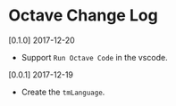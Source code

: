 # Octave Change Log

[0.1.0] 2017-12-20

* Support `Run Octave Code` in the vscode.

[0.0.1] 2017-12-19

* Create the `tmLanguage`.